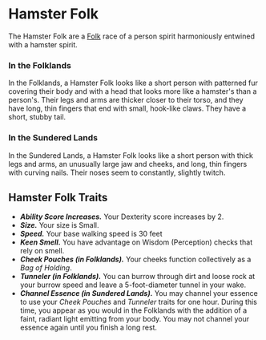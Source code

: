 # Hamster Folk
The Hamster Folk are a [Folk](/rules/races/README.md#folk) race of a person spirit harmoniously entwined with a hamster spirit.

### In the Folklands
In the Folklands, a Hamster Folk looks like a short person with patterned fur covering their body and with a head that looks more like a hamster's than a person's. Their legs and arms are thicker closer to their torso, and they have long, thin fingers that end with small, hook-like claws. They have a short, stubby tail.

### In the Sundered Lands
In the Sundered Lands, a Hamster Folk looks like a short person with thick legs and arms, an unusually large jaw and cheeks, and long, thin fingers with curving nails. Their noses seem to constantly, slightly twitch.

## Hamster Folk Traits
- _**Ability Score Increases.**_ Your Dexterity score increases by 2.
- _**Size.**_ Your size is Small.
- _**Speed.**_ Your base walking speed is 30 feet
- _**Keen Smell.**_ You have advantage on Wisdom (Perception) checks that rely on smell.
- _**Cheek Pouches (in Folklands).**_ Your cheeks function collectively as a _Bag of Holding_.
- _**Tunneler (in Folklands).**_  You can burrow through dirt and loose rock at your burrow speed and leave a 5-foot-diameter tunnel in your wake.
- _**Channel Essence (in Sundered Lands).**_ You may channel your essence to use your _Cheek Pouches_ and _Tunneler_ traits for one hour. During this time, you appear as you would in the Folklands with the addition of a faint, radiant light emitting from your body. You may not channel your essence again until you finish a long rest.
